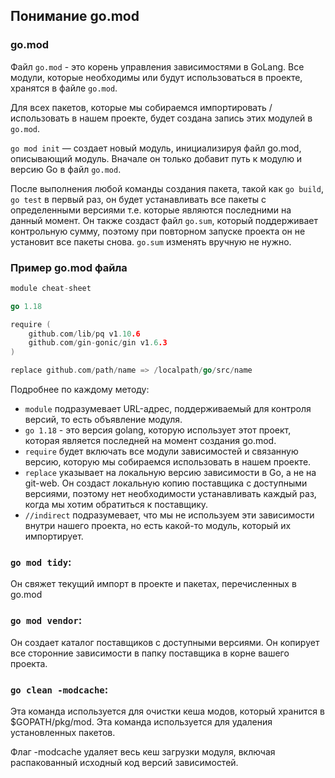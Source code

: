 ## Понимание go.mod

### go.mod
Файл `go.mod` - это корень управления зависимостями в GoLang. Все модули, которые необходимы или будут использоваться в проекте, хранятся в файле `go.mod`.

Для всех пакетов, которые мы собираемся импортировать / использовать в нашем проекте, будет создана запись этих модулей в `go.mod`.

`go mod init` — создает новый модуль, инициализируя файл go.mod, описывающий модуль. Вначале он только добавит путь к модулю и версию Go в файл `go.mod`.

После выполнения любой команды создания пакета, такой как `go build`, `go test`
в первый раз, он будет устанавливать все пакеты с определенными версиями т.е. которые являются последними на данный момент. Он также создаст файл `go.sum`, который поддерживает контрольную сумму, поэтому при повторном запуске проекта он не установит все пакеты снова. `go.sum` изменять вручную не нужно.

### Пример go.mod файла

```go
module cheat-sheet

go 1.18

require (
    github.com/lib/pq v1.10.6
    github.com/gin-gonic/gin v1.6.3
)

replace github.com/path/name => /localpath/go/src/name
```

Подробнее по каждому методу:
- `module` подразумевает URL-адрес, поддерживаемый для контроля версий, то есть объявление модуля.
- `go 1.18` - это версия golang, которую использует этот проект, которая является последней на момент создания go.mod.
- `require` будет включать все модули зависимостей и связанную версию, которую мы собираемся использовать в нашем проекте.
- `replace` указывает на локальную версию зависимости в Go, а не на git-web. Он создаст локальную копию поставщика с доступными версиями, поэтому нет необходимости устанавливать каждый раз, когда мы хотим обратиться к поставщику.
- `//indirect` подразумевает, что мы не используем эти зависимости внутри нашего проекта, но есть какой-то модуль, который их импортирует.

### `go mod tidy`:
Он свяжет текущий импорт в проекте и пакетах, перечисленных в go.mod

### `go mod vendor`:
Он создает каталог поставщиков с доступными версиями.
Он копирует все сторонние зависимости в папку поставщика в корне вашего проекта.

### `go clean -modcache`:
Эта команда используется для очистки кеша модов, который хранится в $GOPATH/pkg/mod. Эта команда используется для удаления установленных пакетов.

Флаг -modcache удаляет весь кеш загрузки модуля, включая распакованный исходный код версий зависимостей.